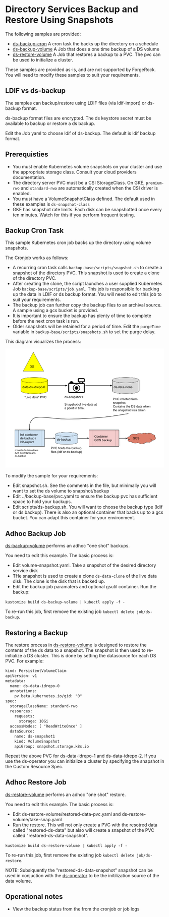 # Directory Services Backup and Restore Using Snapshots


The following samples are provided:

* [ds-backup-cron](ds-backup-cron) A cron task the backs up the directory on a schedule
* [ds-backup-volume](ds-backup-volume) A Job that does a one time backup of a DS volume
* [ds-restore-volume](ds-restore-volume) A Job that restores a backup to a PVC. The pvc can be used to initialize a cluster.

These samples are provided as-is, and are not supported by ForgeRock. You will need to modify
these samples to suit your requirements.

## LDIF vs ds-backup

The samples can backup/restore using LDIF files (via ldif-import) or ds-backup format.

ds-backup format files are encrypted. The ds keystore secret must be available to backup or restore a ds backup.

Edit the Job yaml to choose ldif of ds-backup. The default is ldif backup format.

## Prerequisties

* You must enable Kubernetes volume snapshots on your cluster and use the appropriate storage class. Consult
 your cloud providers documentation.
* The directory server PVC must be a CSI StorageClass. On GKE, `premium-rwo` and `standard-rwo` are automatically
 created when the CSI driver is enabled.
* You must have a VolumeSnapshotClass defined. The default used in these examples is `ds-snapshot-class`
* GKE has snapshot rate limits. Each disk can be snapshotted once every ten minutes. Watch for this
 if you perform frequent testing.


## Backup Cron Task

This sample Kubernetes cron job backs up the directory using volume snapshots.

The Cronjob works as follows:

* A recurring cron task calls `backup-base/scripts/snapshot.sh` to create a snapshot of the directory PVC. This
 snapshot is used to create a clone of the directory PVC.
* After creating the clone, the script launches a user supplied Kubernetes Job `backup-base/scripts/job.yaml`.  This job is responsible
 for backing up the data in LDIF or ds backup format.  You will need to edit this job to suit
 your requirements.
* The backup job can further copy the backup files to an archival source. A sample using a gcs bucket is provided.
* It is important to ensure the backup has plenty of time to complete before the next cron task is run.
* Older snapshots will be retained for a period of time. Edit the `purgeTime` variable in `backup-base/scripts/snapshots.sh` to set the purge delay.

This diagram visualizes the process:

![](ds-volume-backup.png)


 To modify the sample for your requirements:

 * Edit snapshot.sh. See the comments in the file, but minimally you will want to set the ds volume to snapshot/backup
 * Edit ../backup-base/pvc.yaml to ensure the backup pvc has sufficient space to hold your backups.
 * Edit scripts/ds-backup.sh. You will want to choose the backup type (ldif or ds backup). There is also an optional
 container that backs up to a gcs bucket. You can adapt this container for your environment.

## Adhoc Backup Job

[ds-backup-volume](ds-backup-volume) performs an adhoc "one shot" backups.

You need to edit this example. The basic process is:

* Edit volume-snapshot.yaml. Take a snapshot of the desired directory service disk
* THe snapshot is used to create a clone `ds-data-clone` of the live data disk. The clone is
 the disk that is backed up.
* Edit the backup job paramaters and optional gsutil container.  Run the backup:

`kustomize build ds-backup-volume | kubectl apply -f -`

To re-run this job, first remove the existing job `kubectl delete job/ds-backup`.


## Restoring a Backup

The restore process in [ds-restore-volume](ds-restore-volume) is designed to restore the contents of the ds data to a snapshot. The snapshot is then used to re-initialize a DS cluster. This is done by setting the datasource for each DS PVC. For example:

```
kind: PersistentVolumeClaim
apiVersion: v1
metadata:
  name: ds-data-idrepo-0
  annotations:
    pv.beta.kubernetes.io/gid: "0"
spec:
  storageClassName: standard-rwo
  resources:
    requests:
      storage: 10Gi
  accessModes: [ "ReadWriteOnce" ]
  dataSource:
    name: ds-snapshot1
    kind: VolumeSnapshot
    apiGroup: snapshot.storage.k8s.io

```

Repeat the above PVC for ds-data-idrepo-1 and ds-data-idrepo-2.  If you use the ds-operator you
can initialize a cluster by specifying the snapshot in the Custom Resource Spec.

## Adhoc Restore Job

[ds-restore-volume](ds-restore-volume) performs an adhoc "one shot" restore.

You need to edit this example. The basic process is:

* Edit ds-restore-volume/restored-data-pvc.yaml and ds-restore-volume/take-snap.yaml
* Run the restore.  This will not only create a PVC with the resotred data called "restored-ds-data" but also will create a snapshot of the PVC called "restored-ds-data-snapshot". 

`kustomize build ds-restore-volume | kubectl apply -f -`

To re-run this job, first remove the existing job `kubectl delete job/ds-restore`.

NOTE: Subsiquently the "restored-ds-data-snapshot" snapshot can be used in conjuction with the [ds-operator](https://github.com/forgerock/ds-operator) to be the initilization source of the data volume.

## Operational notes

* View the backup status from the from the cronjob or job logs


